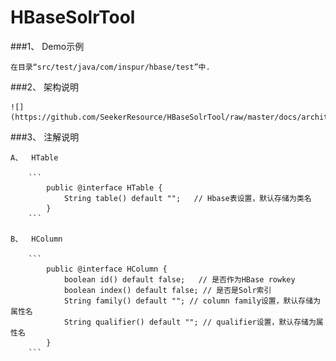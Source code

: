 HBaseSolrTool
=============

###1、	Demo示例
	
	在目录“src/test/java/com/inspur/hbase/test”中.
	

###2、	架构说明
	
	![](https://github.com/SeekerResource/HBaseSolrTool/raw/master/docs/architecture.png)
	
###3、	注解说明
	
	A、	HTable
	
		```
			public @interface HTable {									   
				String table() default "";   // Hbase表设置，默认存储为类名    
			}															   
		```
	
	B、	HColumn
	
		```
			public @interface HColumn {										      
				boolean id() default false;   // 是否作为HBase rowkey			  
				boolean index() default false; // 是否是Solr索引					  
				String family() default ""; // column family设置，默认存储为属性名    
				String qualifier() default ""; // qualifier设置，默认存储为属性名      
			} 																	  
		```

	
